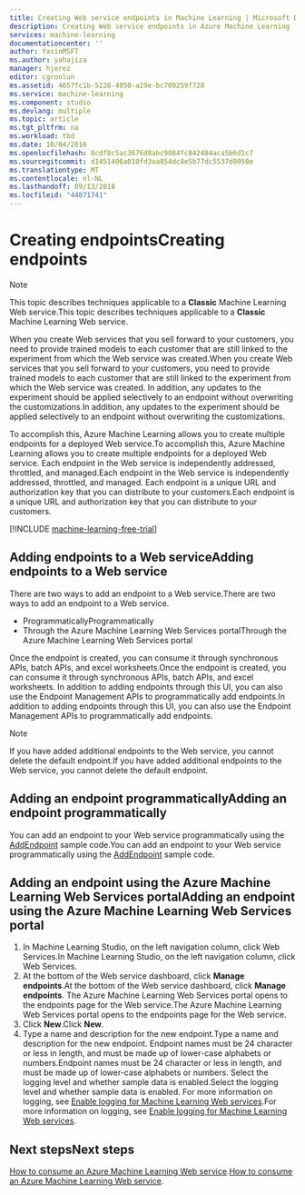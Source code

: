```yaml
---
title: Creating Web service endpoints in Machine Learning | Microsoft Docs
description: Creating Web service endpoints in Azure Machine Learning
services: machine-learning
documentationcenter: ''
author: YasinMSFT
ms.author: yahajiza
manager: hjerez
editor: cgronlun
ms.assetid: 4657fc1b-5228-4950-a29e-bc709259f728
ms.service: machine-learning
ms.component: studio
ms.devlang: multiple
ms.topic: article
ms.tgt_pltfrm: na
ms.workload: tbd
ms.date: 10/04/2016
ms.openlocfilehash: 8cdf8c5ac3676d8abc9084fc842484aca5b6d1c7
ms.sourcegitcommit: d1451406a010fd3aa854dc8e5b77dc5537d8050e
ms.translationtype: MT
ms.contentlocale: nl-NL
ms.lasthandoff: 09/13/2018
ms.locfileid: "44871741"
---
```

# <a name="creating-endpoints"></a><span data-ttu-id="32116-103">Creating endpoints</span><span class="sxs-lookup"><span data-stu-id="32116-103">Creating endpoints</span></span>
> [!NOTE]
>  <span data-ttu-id="32116-104">This topic describes techniques applicable to a **Classic** Machine Learning Web service.</span><span class="sxs-lookup"><span data-stu-id="32116-104">This topic describes techniques applicable to a **Classic** Machine Learning Web service.</span></span>
> 
> 

<span data-ttu-id="32116-105">When you create Web services that you sell forward to your customers, you need to provide trained models to each customer that are still linked to the experiment from which the Web service was created.</span><span class="sxs-lookup"><span data-stu-id="32116-105">When you create Web services that you sell forward to your customers, you need to provide trained models to each customer that are still linked to the experiment from which the Web service was created.</span></span> <span data-ttu-id="32116-106">In addition, any updates to the experiment should be applied selectively to an endpoint without overwriting the customizations.</span><span class="sxs-lookup"><span data-stu-id="32116-106">In addition, any updates to the experiment should be applied selectively to an endpoint without overwriting the customizations.</span></span>

<span data-ttu-id="32116-107">To accomplish this, Azure Machine Learning allows you to create multiple endpoints for a deployed Web service.</span><span class="sxs-lookup"><span data-stu-id="32116-107">To accomplish this, Azure Machine Learning allows you to create multiple endpoints for a deployed Web service.</span></span> <span data-ttu-id="32116-108">Each endpoint in the Web service is independently addressed, throttled, and managed.</span><span class="sxs-lookup"><span data-stu-id="32116-108">Each endpoint in the Web service is independently addressed, throttled, and managed.</span></span> <span data-ttu-id="32116-109">Each endpoint is a unique URL and authorization key that you can distribute to your customers.</span><span class="sxs-lookup"><span data-stu-id="32116-109">Each endpoint is a unique URL and authorization key that you can distribute to your customers.</span></span>

[!INCLUDE [machine-learning-free-trial](../../../includes/machine-learning-free-trial.md)]

## <a name="adding-endpoints-to-a-web-service"></a><span data-ttu-id="32116-110">Adding endpoints to a Web service</span><span class="sxs-lookup"><span data-stu-id="32116-110">Adding endpoints to a Web service</span></span>
<span data-ttu-id="32116-111">There are two ways to add an endpoint to a Web service.</span><span class="sxs-lookup"><span data-stu-id="32116-111">There are two ways to add an endpoint to a Web service.</span></span>

* <span data-ttu-id="32116-112">Programmatically</span><span class="sxs-lookup"><span data-stu-id="32116-112">Programmatically</span></span>
* <span data-ttu-id="32116-113">Through the Azure Machine Learning Web Services portal</span><span class="sxs-lookup"><span data-stu-id="32116-113">Through the Azure Machine Learning Web Services portal</span></span>

<span data-ttu-id="32116-114">Once the endpoint is created, you can consume it through synchronous APIs, batch APIs, and excel worksheets.</span><span class="sxs-lookup"><span data-stu-id="32116-114">Once the endpoint is created, you can consume it through synchronous APIs, batch APIs, and excel worksheets.</span></span> <span data-ttu-id="32116-115">In addition to adding endpoints through this UI, you can also use the Endpoint Management APIs to programmatically add endpoints.</span><span class="sxs-lookup"><span data-stu-id="32116-115">In addition to adding endpoints through this UI, you can also use the Endpoint Management APIs to programmatically add endpoints.</span></span>

> [!NOTE]
> <span data-ttu-id="32116-116">If you have added additional endpoints to the Web service, you cannot delete the default endpoint.</span><span class="sxs-lookup"><span data-stu-id="32116-116">If you have added additional endpoints to the Web service, you cannot delete the default endpoint.</span></span>
> 
> 

## <a name="adding-an-endpoint-programmatically"></a><span data-ttu-id="32116-117">Adding an endpoint programmatically</span><span class="sxs-lookup"><span data-stu-id="32116-117">Adding an endpoint programmatically</span></span>
<span data-ttu-id="32116-118">You can add an endpoint to your Web service programmatically using the [AddEndpoint](https://github.com/raymondlaghaeian/AML_EndpointMgmt/blob/master/Program.cs) sample code.</span><span class="sxs-lookup"><span data-stu-id="32116-118">You can add an endpoint to your Web service programmatically using the [AddEndpoint](https://github.com/raymondlaghaeian/AML_EndpointMgmt/blob/master/Program.cs) sample code.</span></span>

## <a name="adding-an-endpoint-using-the-azure-machine-learning-web-services-portal"></a><span data-ttu-id="32116-119">Adding an endpoint using the Azure Machine Learning Web Services portal</span><span class="sxs-lookup"><span data-stu-id="32116-119">Adding an endpoint using the Azure Machine Learning Web Services portal</span></span>
1. <span data-ttu-id="32116-120">In Machine Learning Studio, on the left navigation column, click Web Services.</span><span class="sxs-lookup"><span data-stu-id="32116-120">In Machine Learning Studio, on the left navigation column, click Web Services.</span></span>
2. <span data-ttu-id="32116-121">At the bottom of the Web service dashboard, click **Manage endpoints**.</span><span class="sxs-lookup"><span data-stu-id="32116-121">At the bottom of the Web service dashboard, click **Manage endpoints**.</span></span> <span data-ttu-id="32116-122">The Azure Machine Learning Web Services portal opens to the endpoints page for the Web service.</span><span class="sxs-lookup"><span data-stu-id="32116-122">The Azure Machine Learning Web Services portal opens to the endpoints page for the Web service.</span></span>
3. <span data-ttu-id="32116-123">Click **New**.</span><span class="sxs-lookup"><span data-stu-id="32116-123">Click **New**.</span></span>
4. <span data-ttu-id="32116-124">Type a name and description for the new endpoint.</span><span class="sxs-lookup"><span data-stu-id="32116-124">Type a name and description for the new endpoint.</span></span> <span data-ttu-id="32116-125">Endpoint names must be 24 character or less in length, and must be made up of lower-case alphabets or numbers.</span><span class="sxs-lookup"><span data-stu-id="32116-125">Endpoint names must be 24 character or less in length, and must be made up of lower-case alphabets or numbers.</span></span> <span data-ttu-id="32116-126">Select the logging level and whether sample data is enabled.</span><span class="sxs-lookup"><span data-stu-id="32116-126">Select the logging level and whether sample data is enabled.</span></span> <span data-ttu-id="32116-127">For more information on logging, see [Enable logging for Machine Learning Web services](web-services-logging.md).</span><span class="sxs-lookup"><span data-stu-id="32116-127">For more information on logging, see [Enable logging for Machine Learning Web services](web-services-logging.md).</span></span>

## <a name="next-steps"></a><span data-ttu-id="32116-128">Next steps</span><span class="sxs-lookup"><span data-stu-id="32116-128">Next steps</span></span>
<span data-ttu-id="32116-129">[How to consume an Azure Machine Learning Web service](consume-web-services.md).</span><span class="sxs-lookup"><span data-stu-id="32116-129">[How to consume an Azure Machine Learning Web service](consume-web-services.md).</span></span>

